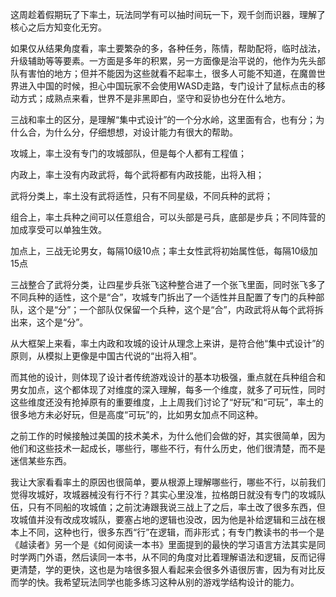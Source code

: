 这周趁着假期玩了下率土，玩法同学有可以抽时间玩一下，观千剑而识器，理解了核心之后方知变化无穷。

如果仅从结果角度看，率土要繁杂的多，各种任务，陈情，帮助配将，临时战法，升级辅助等等要素。一方面是多年的积累，另一方面像是治平说的，他作为先头部队有害怕的地方；但并不能因为这些就看不起率土，很多人可能不知道，在魔兽世界进入中国的时候，担心中国玩家不会使用WASD走路，专门设计了鼠标点击的移动方式；成熟点来看，世界不是非黑即白，坚守和妥协也分在什么地方。

三战和率土的区分，是理解“集中式设计”的一个分水岭，这里面有合，也有分；为什么合，为什么分，仔细想想，对设计能力有很大的帮助。

攻城上，率土没有专门的攻城部队，但是每个人都有工程值；

内政上，率土没有内政武将，每个武将都有内政技能，出将入相；

武将分类上，率土没有武将适性，只有不同星级，不同兵种的武将；

组合上，率土兵种之间可以任意组合，可以头部是弓兵，底部是步兵；不同阵营的加成享受可以单独生效。

加点上，三战无论男女，每隔10级10点；率土女性武将初始属性低，每隔10级加15点

三战整合了武将分类，让四星步兵张飞这种整合进了一个张飞里面，同时张飞多了不同兵种的适性，这个是“合”，攻城专门拆出了一个适性并且配置了专门的兵种部队，这个是“分”；一个部队仅保留一个兵种，这个是“合”，内政武将从每个武将拆出来，这个是“分”。

从大框架上来看，率土内政和攻城的设计从理念上来讲，是符合他“集中式设计”的原则，从模拟上更像是中国古代说的“出将入相”。

而其他的设计，则体现了设计者传统游戏设计的基本功极强，重点就在兵种组合和男女加点，这个都体现了对维度的深入理解，每多一个维度，就多了可玩性，同时这些维度还没有抢掉原有的重要维度，上上周我们讨论了“好玩”和“可玩”，率土的很多地方未必好玩，但是高度“可玩”的，比如男女加点不同这种。

之前工作的时候接触过美国的技术美术，为什么他们会做的好，其实很简单，因为他们和这些技术一起成长，哪些行，哪些不行，有什么历史，他们很清楚，而不是迷信某些东西。

我让大家看看率土的原因也很简单，要从根源上理解哪些行，哪些不行，以前我们觉得攻城好，攻城器械没有行不行？其实心里没准，拉格朗日就没有专门的攻城队伍，只有不同船的攻城值；之前沈涛跟我说三战上了之后，率土改了很多东西，但攻城值并没有改成攻城队，要塞占地的逻辑也没改，因为他是补给逻辑和三战在根本上不同，这种也行，很多东西“行”在逻辑，而非形式；有专门教读书的书一个是《越读者》另一个是《如何阅读一本书》里面提到的最快的学习语言方法其实是同时学两门外语，然后读同一本书，从不同的角度对比着理解语法和逻辑，反而记得更清楚，学的更快，这也是为啥很多狠人看起来会很多外语很厉害，因为有对比反而学的快。我希望玩法同学也能多练习这种从别的游戏学结构设计的能力。